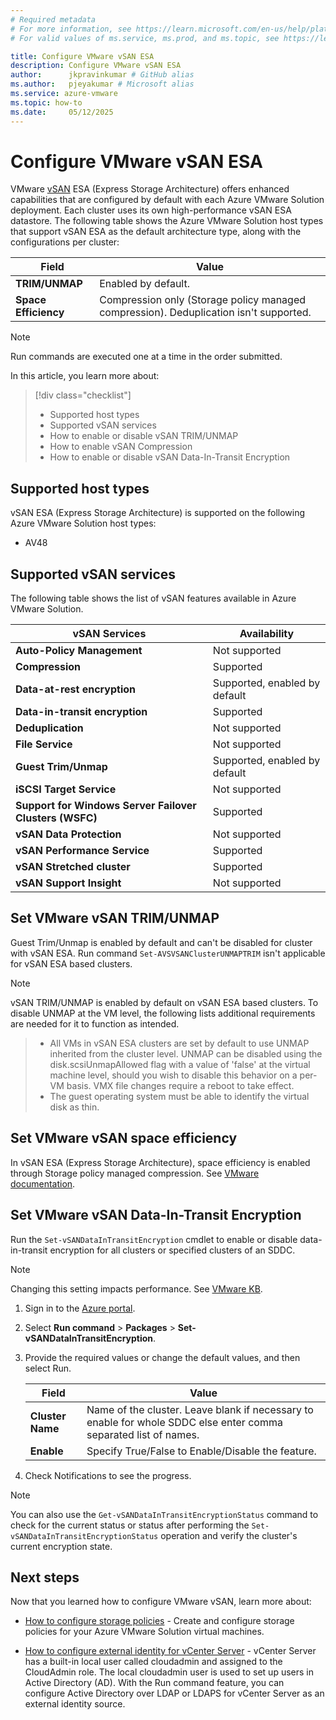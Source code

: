 ```yaml
---
# Required metadata
# For more information, see https://learn.microsoft.com/en-us/help/platform/learn-editor-add-metadata
# For valid values of ms.service, ms.prod, and ms.topic, see https://learn.microsoft.com/en-us/help/platform/metadata-taxonomies

title: Configure VMware vSAN ESA
description: Configure VMware vSAN ESA
author:      jkpravinkumar # GitHub alias
ms.author:   pjeyakumar # Microsoft alias
ms.service: azure-vmware
ms.topic: how-to
ms.date:     05/12/2025
---
```


# Configure VMware vSAN ESA

VMware [vSAN](https://techdocs.broadcom.com/us/en/vmware-cis/vsan/vsan/8-0/release-notes/vmware-vsan-803-release-notes.html) ESA (Express Storage Architecture) offers enhanced capabilities that are configured by default with each Azure VMware Solution deployment. Each cluster uses its own high-performance vSAN ESA datastore. The following table shows the Azure VMware Solution host types that support vSAN ESA as the default architecture type, along with the configurations per cluster:

| **Field** | **Value** |
| --- | --- |
| **TRIM/UNMAP** | Enabled by default.|
| **Space Efficiency** | Compression only (Storage policy managed compression). Deduplication isn't supported.|

> [!NOTE]
> Run commands are executed one at a time in the order submitted.

In this article, you learn more about:

> [!div class="checklist"]
> - Supported host types
> - Supported vSAN services
> - How to enable or disable vSAN TRIM/UNMAP
> - How to enable vSAN Compression
> - How to enable or disable vSAN Data-In-Transit Encryption

## Supported host types
vSAN ESA (Express Storage Architecture) is supported on the following Azure VMware Solution host types:

- AV48

## Supported vSAN services

The following table shows the list of vSAN features available in Azure VMware Solution.

  | **vSAN Services** | **Availability** |
  | --- | --- |
  | **Auto-Policy Management** | Not supported|
  | **Compression** | Supported|
  | **Data-at-rest encryption** | Supported, enabled by default|
  | **Data-in-transit encryption** | Supported|
  | **Deduplication** | Not supported|
  | **File Service** | Not supported|
  | **Guest Trim/Unmap** | Supported, enabled by default|
  | **iSCSI Target Service** | Not supported|
  | **Support for Windows Server Failover Clusters (WSFC)** | Supported|
  | **vSAN Data Protection** | Not supported|
  | **vSAN Performance Service** | Supported|
  | **vSAN Stretched cluster** | Supported|
  | **vSAN Support Insight** | Not supported|

## Set VMware vSAN TRIM/UNMAP

Guest Trim/Unmap is enabled by default and can't be disabled for cluster with vSAN ESA. Run command `Set-AVSVSANClusterUNMAPTRIM` isn't applicable for vSAN ESA based clusters.

> [!NOTE]
vSAN TRIM/UNMAP is enabled by default on vSAN ESA based clusters. To disable UNMAP at the VM level, the following lists additional requirements are needed for it to function as intended.
> - All VMs in vSAN ESA clusters are set by default to use UNMAP inherited from the cluster level. UNMAP can be disabled using the disk.scsiUnmapAllowed flag with a value of 'false' at the virtual machine level, should you wish to disable this behavior on a per-VM basis. VMX file changes require a reboot to take effect.
> - The guest operating system must be able to identify the virtual disk as thin.

## Set VMware vSAN space efficiency

In vSAN ESA (Express Storage Architecture), space efficiency is enabled through Storage policy managed compression. See [VMware documentation](https://techdocs.broadcom.com/us/en/vmware-cis/vsan/vsan/8-0/vsan-administration/increasing-space-efficiency-in-a-vsan-cluster/using-deduplication-and-compression-in-vsan-cluster.html).

## Set VMware vSAN Data-In-Transit Encryption

Run the `Set-vSANDataInTransitEncryption` cmdlet to enable or disable data-in-transit encryption for all clusters or specified clusters of an SDDC.

> [!NOTE]
> Changing this setting impacts performance. See [VMware KB](https://blogs.vmware.com/virtualblocks/2021/08/12/storageminute-vsan-data-encryption-performance/).

1. Sign in to the [Azure portal](https://portal.azure.com/).

1. Select **Run command** > **Packages** > **Set-vSANDataInTransitEncryption**.

1. Provide the required values or change the default values, and then select Run.

   | **Field** | **Value** |
   | --- | --- |
   | **Cluster Name** | Name of the cluster. Leave blank if necessary to enable for whole SDDC else enter comma separated list of names. |
   | **Enable**| Specify True/False to Enable/Disable the feature.|
   
1. Check Notifications to see the progress.

>[!NOTE]
>You can also use the `Get-vSANDataInTransitEncryptionStatus` command to check for the current status or status after performing the `Set-vSANDataInTransitEncryptionStatus` operation and verify the cluster's current encryption state.

## Next steps

Now that you learned how to configure VMware vSAN, learn more about:

- [How to configure storage policies](/azure/azure-vmware/configure-storage-policy) - Create and configure storage policies for your Azure VMware Solution virtual machines.

- [How to configure external identity for vCenter Server](/azure/azure-vmware/configure-identity-source-vcenter) - vCenter Server has a built-in local user called cloudadmin and assigned to the CloudAdmin role. The local cloudadmin user is used to set up users in Active Directory (AD). With the Run command feature, you can configure Active Directory over LDAP or LDAPS for vCenter Server as an external identity source.

